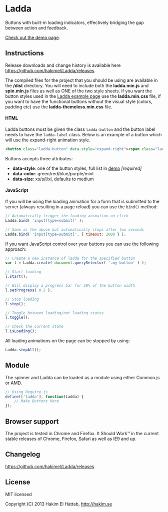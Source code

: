 # Ladda

Buttons with built-in loading indicators, effectively bridging the gap between action and feedback. 

[Check out the demo page](http://lab.hakim.se/ladda/).


## Instructions

Release downloads and change history is available here <https://github.com/hakimel/Ladda/releases>.

The compiled files for the project that you should be using are available in the **/dist** directory. You will need to include both the **ladda.min.js** and **spin.min.js** files as well as ONE of the two style sheets. If you want the button styles used in the [Ladda example page](http://lab.hakim.se/ladda) use the **ladda.min.css** file, if you want to have the functional buttons without the visual style (colors, padding etc) use the **ladda-themeless.min.css** file.

#### HTML

Ladda buttons must be given the class ```ladda-button``` and the button label needs to have the ```ladda-label``` class. Below is an example of a button which will use the expand-right animation style.

```html
<button class="ladda-button" data-style="expand-right"><span class="ladda-label">Submit</span></button>
```

Buttons accepts three attributes:
- **data-style**: one of the button styles, full list in [demo](http://lab.hakim.se/ladda/) *[required]*
- **data-color**: green/red/blue/purple/mint
- **data-size**: xs/s/l/xl, defaults to medium

#### JavaScript

If you will be using the loading animation for a form that is submitted to the server (always resulting in a page reload) you can use the ```bind()``` method:

```javascript
// Automatically trigger the loading animation on click
Ladda.bind( 'input[type=submit]' );

// Same as the above but automatically stops after two seconds
Ladda.bind( 'input[type=submit]', { timeout: 2000 } );
```

If you want JavaScript control over your buttons you can use the following approach:

```javascript
// Create a new instance of ladda for the specified button
var l = Ladda.create( document.querySelector( '.my-button' ) );

// Start loading
l.start();

// Will display a progress bar for 50% of the button width
l.setProgress( 0.5 );

// Stop loading
l.stop();

// Toggle between loading/not loading states
l.toggle();

// Check the current state
l.isLoading();
```

All loading animations on the page can be stopped by using:

```javascript
Ladda.stopAll();
```

## Module

The spinner and Ladda can be loaded as a module using either Common.js or AMD.

```javascript
// Using Require.js
define(['ladda'], function(Ladda) {
	// Make Buttons Here
});
```
## Browser support

The project is tested in Chrome and Firefox. It Should Work™ in the current stable releases of Chrome, Firefox, Safari as well as IE9 and up.

## Changelog

<https://github.com/hakimel/Ladda/releases>

## License

MIT licensed

Copyright (C) 2013 Hakim El Hattab, http://hakim.se
